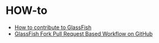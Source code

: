 # HOW-to

* [How to contribute to GlassFish](COMMUNITY-CONTRIBUTION.md)
* [GlassFish Fork Pull Request Based Workflow on GitHub](glassfish-pullrequest.md)